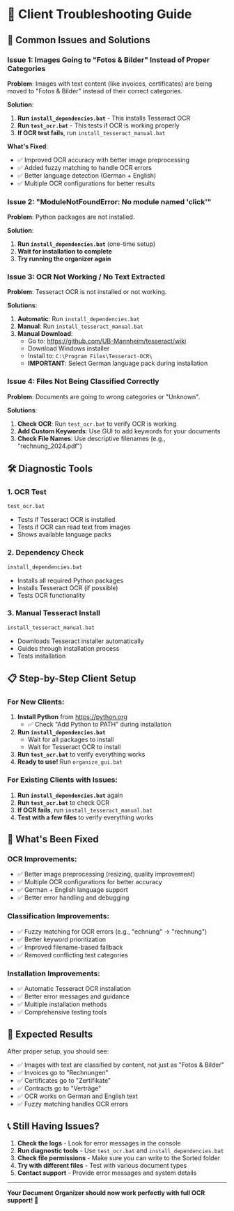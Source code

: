# 🔧 Client Troubleshooting Guide

## 🚨 **Common Issues and Solutions**

### **Issue 1: Images Going to "Fotos & Bilder" Instead of Proper Categories**

**Problem**: Images with text content (like invoices, certificates) are being moved to "Fotos & Bilder" instead of their correct categories.

**Solution**:
1. **Run `install_dependencies.bat`** - This installs Tesseract OCR
2. **Run `test_ocr.bat`** - This tests if OCR is working properly
3. **If OCR test fails**, run `install_tesseract_manual.bat`

**What's Fixed**:
- ✅ Improved OCR accuracy with better image preprocessing
- ✅ Added fuzzy matching to handle OCR errors
- ✅ Better language detection (German + English)
- ✅ Multiple OCR configurations for better results

### **Issue 2: "ModuleNotFoundError: No module named 'click'"**

**Problem**: Python packages are not installed.

**Solution**:
1. **Run `install_dependencies.bat`** (one-time setup)
2. **Wait for installation to complete**
3. **Try running the organizer again**

### **Issue 3: OCR Not Working / No Text Extracted**

**Problem**: Tesseract OCR is not installed or not working.

**Solutions**:
1. **Automatic**: Run `install_dependencies.bat`
2. **Manual**: Run `install_tesseract_manual.bat`
3. **Manual Download**: 
   - Go to: https://github.com/UB-Mannheim/tesseract/wiki
   - Download Windows installer
   - Install to: `C:\Program Files\Tesseract-OCR\`
   - **IMPORTANT**: Select German language pack during installation

### **Issue 4: Files Not Being Classified Correctly**

**Problem**: Documents are going to wrong categories or "Unknown".

**Solutions**:
1. **Check OCR**: Run `test_ocr.bat` to verify OCR is working
2. **Add Custom Keywords**: Use GUI to add keywords for your documents
3. **Check File Names**: Use descriptive filenames (e.g., "rechnung_2024.pdf")

## 🛠️ **Diagnostic Tools**

### **1. OCR Test**
```bash
test_ocr.bat
```
- Tests if Tesseract OCR is installed
- Tests if OCR can read text from images
- Shows available language packs

### **2. Dependency Check**
```bash
install_dependencies.bat
```
- Installs all required Python packages
- Installs Tesseract OCR (if possible)
- Tests OCR functionality

### **3. Manual Tesseract Install**
```bash
install_tesseract_manual.bat
```
- Downloads Tesseract installer automatically
- Guides through installation process
- Tests installation

## 📋 **Step-by-Step Client Setup**

### **For New Clients:**
1. **Install Python** from https://python.org
   - ✅ Check "Add Python to PATH" during installation
2. **Run `install_dependencies.bat`**
   - Wait for all packages to install
   - Wait for Tesseract OCR to install
3. **Run `test_ocr.bat`** to verify everything works
4. **Ready to use!** Run `organize_gui.bat`

### **For Existing Clients with Issues:**
1. **Run `install_dependencies.bat`** again
2. **Run `test_ocr.bat`** to check OCR
3. **If OCR fails**, run `install_tesseract_manual.bat`
4. **Test with a few files** to verify everything works

## 🎯 **What's Been Fixed**

### **OCR Improvements:**
- ✅ Better image preprocessing (resizing, quality improvement)
- ✅ Multiple OCR configurations for better accuracy
- ✅ German + English language support
- ✅ Better error handling and debugging

### **Classification Improvements:**
- ✅ Fuzzy matching for OCR errors (e.g., "echnung" → "rechnung")
- ✅ Better keyword prioritization
- ✅ Improved filename-based fallback
- ✅ Removed conflicting test categories

### **Installation Improvements:**
- ✅ Automatic Tesseract OCR installation
- ✅ Better error messages and guidance
- ✅ Multiple installation methods
- ✅ Comprehensive testing tools

## 🚀 **Expected Results**

After proper setup, you should see:
- ✅ Images with text are classified by content, not just as "Fotos & Bilder"
- ✅ Invoices go to "Rechnungen"
- ✅ Certificates go to "Zertifikate"
- ✅ Contracts go to "Verträge"
- ✅ OCR works on German and English text
- ✅ Fuzzy matching handles OCR errors

## 📞 **Still Having Issues?**

1. **Check the logs** - Look for error messages in the console
2. **Run diagnostic tools** - Use `test_ocr.bat` and `install_dependencies.bat`
3. **Check file permissions** - Make sure you can write to the Sorted folder
4. **Try with different files** - Test with various document types
5. **Contact support** - Provide error messages and system details

---
**Your Document Organizer should now work perfectly with full OCR support! 🎉**
